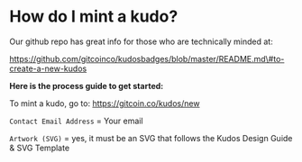 # How do I mint a kudo?

Our github repo has great info for those who are technically minded at:

https://github.com/gitcoinco/kudosbadges/blob/master/README.md\#to-create-a-new-kudos

**Here is the process guide to get started:**

To mint a kudo, go to:  https://gitcoin.co/kudos/new

`Contact Email Address` = Your email

`Artwork (SVG)` =  yes, it must be an SVG that follows the Kudos Design Guide & SVG Template

